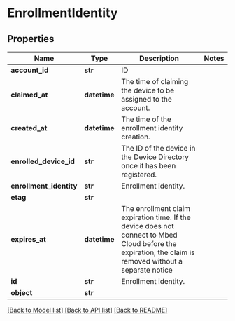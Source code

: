 # EnrollmentIdentity

## Properties
Name | Type | Description | Notes
------------ | ------------- | ------------- | -------------
**account_id** | **str** | ID | 
**claimed_at** | **datetime** | The time of claiming the device to be assigned to the account. | 
**created_at** | **datetime** | The time of the enrollment identity creation. | 
**enrolled_device_id** | **str** | The ID of the device in the Device Directory once it has been registered. | 
**enrollment_identity** | **str** | Enrollment identity. | 
**etag** | **str** |  | 
**expires_at** | **datetime** | The enrollment claim expiration time. If the device does not connect to Mbed Cloud before the expiration, the claim is removed without a separate notice | 
**id** | **str** | Enrollment identity. | 
**object** | **str** |  | 

[[Back to Model list]](../README.md#documentation-for-models) [[Back to API list]](../README.md#documentation-for-api-endpoints) [[Back to README]](../README.md)


